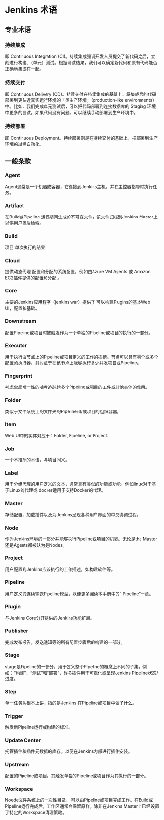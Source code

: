 # Jenkins 术语

## 专业术语

### 持续集成

即 Continuous Integration (CI)。持续集成强调开发人员提交了新代码之后，立刻进行构建、（单元）测试。根据测试结果，我们可以确定新代码和原有代码能否正确地集成在一起。

### 持续交付

即 Continuous Delivery (CD)。持续交付在持续集成的基础上，将集成后的代码部署到更贴近真实运行环境的「类生产环境」（production-like environments）中。比如，我们完成单元测试后，可以把代码部署到连接数据库的 Staging 环境中更多的测试。如果代码没有问题，可以继续手动部署到生产环境中。

### 持续部署

即 Continuous Deployment。持续部署则是在持续交付的基础上，把部署到生产环境的过程自动化。

## 一般条款

### Agent

Agent通常是一个机器或容器，它连接到Jenkins主机，并在主控器指导时执行任务。

### Artifact

在Build或Pipeline 运行期间生成的不可变文件，该文件归档到Jenkins Master上以供用户随后检索。

### Build

项目 单次执行的结果

### Cloud

提供动态代理 配置和分配的系统配置，例如由Azure VM Agents 或 Amazon EC2插件提供的配置和分配 。

### Core

主要的Jenkins应用程序（jenkins.war）提供了 可以构建Plugins的基本Web UI，配置和基础。

### Downstream

配置Pipeline或项目时被触发作为一个单独的Pipeline或项目的执行的一部分。

### Executor

用于执行由节点上的Pipeline或项目定义的工作的插槽。节点可以具有零个或多个配置的执行器，其对应于在该节点上能够执行多少并发项目或Pipeline。

### Fingerprint

考虑全局唯一性的哈希追踪跨多个Pipeline或项目的工件或其他实体的使用。

### Folder

类似于文件系统上的文件夹的Pipeline和/或项目的组织容器。

### Item

Web UI中的实体对应于：Folder, Pipeline, or Project.

### Job

一个不推荐的术语，与项目同义。

### Label

用于分组代理的用户定义的文本，通常具有类似的功能或功能。例如linux对于基于Linux的代理或 docker适用于支持Docker的代理。

### Master

存储配置，加载插件以及为Jenkins呈现各种用户界面的中央协调过程。

### Node

作为Jenkins环境的一部分并能够执行Pipeline或项目的机器。无论是the Master还是Agents都被认为是Nodes。

### Project

用户配置的Jenkins应该执行的工作描述，如构建软件等。

### Pipeline

用户定义的连续输送Pipeline模型，以便更多阅读本手册中的“ Pipeline”一章。

### Plugin

与Jenkins Core分开提供的Jenkins功能扩展。

### Publisher

完成发布报告，发送通知等的所有配置步骤后的构建的一部分。

### Stage

stage是Pipeline的一部分，用于定义整个Pipeline的概念上不同的子集，例如：“构建”，“测试”和“部署”，许多插件用于可视化或呈现Jenkins Pipeline状态/进度。

### Step

单一任务从根本上讲，指的是Jenkins 在Pipeline或项目中做了什么。

### Trigger

触发新Pipeline运行或构建的标准。

### Update Center

托管插件和插件元数据的库存，以便在Jenkins内部进行插件安装。

### Upstream

配置的Pipeline或项目，其触发单独的Pipeline或项目作为其执行的一部分。

### Workspace

Noede文件系统上的一次性目录， 可以由Pipeline或项目完成工作。在Build或 Pipeline运行完成后，工作区通常会保留原样，除非在Jenkins Master上已经设置了特定的Workspace清理策略。
